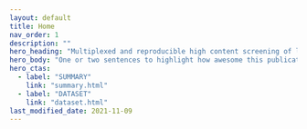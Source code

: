 ```yaml
---
layout: default
title: Home
nav_order: 1
description: ""
hero_heading: "Multiplexed and reproducible high content screening of live and fixed cells using the Dye Drop method"
hero_body: "One or two sentences to highlight how awesome this publication is."
hero_ctas:
  - label: "SUMMARY"
    link: "summary.html"
  - label: "DATASET"
    link: "dataset.html"
last_modified_date: 2021-11-09
---
```


